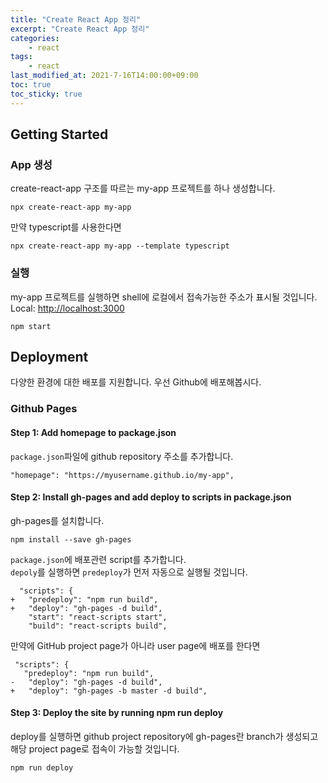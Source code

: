 ```yaml
---
title: "Create React App 정리"
excerpt: "Create React App 정리"
categories:
    - react
tags:
    - react
last_modified_at: 2021-7-16T14:00:00+09:00
toc: true
toc_sticky: true
---
```


## Getting Started
### App 생성
create-react-app 구조를 따르는 my-app 프로젝트를 하나 생성합니다. 
```shell
npx create-react-app my-app
```
만약 typescript를 사용한다면
```shell
npx create-react-app my-app --template typescript
```
### 실행
my-app 프로젝트를 실행하면 shell에 로컬에서 접속가능한 주소가 표시될 것입니다.  
Local: [http://localhost:3000](http://localhost:3000)  
```shell
npm start
```

## Deployment
다양한 환경에 대한 배포를 지원합니다. 우선 Github에 배포해봅시다.
### Github Pages
#### Step 1: Add homepage to package.json
`package.json`파일에 github repository 주소를 추가합니다.
```shell
"homepage": "https://myusername.github.io/my-app",
```
#### Step 2: Install gh-pages and add deploy to scripts in package.json
gh-pages를 설치합니다.
```shell
npm install --save gh-pages
```
`package.json`에 배포관련 script를 추가합니다.  
`depoly`를 실행하면 `predeploy`가 먼저 자동으로 실행될 것입니다. 
```shell
  "scripts": {
+   "predeploy": "npm run build",
+   "deploy": "gh-pages -d build",
    "start": "react-scripts start",
    "build": "react-scripts build",
```
만약에 GitHub project page가 아니라 user page에 배포를 한다면
 ```shell
  "scripts": {
    "predeploy": "npm run build",
-   "deploy": "gh-pages -d build",
+   "deploy": "gh-pages -b master -d build",
 ```
#### Step 3: Deploy the site by running npm run deploy
deploy를 실행하면 github project repository에 gh-pages란 branch가 생성되고 해당 project page로 접속이 가능할 것입니다.
```shell
npm run deploy
```
